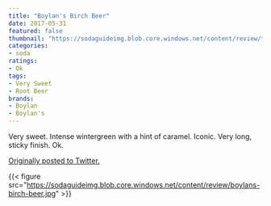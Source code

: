 ```yaml
---
title: "Boylan's Birch Beer"
date: 2017-05-31
featured: false
thumbnail: "https://sodaguideimg.blob.core.windows.net/content/review/thumbs/boylans-birch-beer.jpg"
categories:
- soda
ratings:
- Ok
tags:
- Very Sweet
- Root Beer
brands:
- Boylan
- Boylan's
---
```


Very sweet. Intense wintergreen with a hint of caramel. Iconic. Very long, sticky finish. Ok.

[Originally posted to Twitter.](https://twitter.com/Cavorter/status/869999387543572480)

{{< figure src="https://sodaguideimg.blob.core.windows.net/content/review/boylans-birch-beer.jpg" >}}

